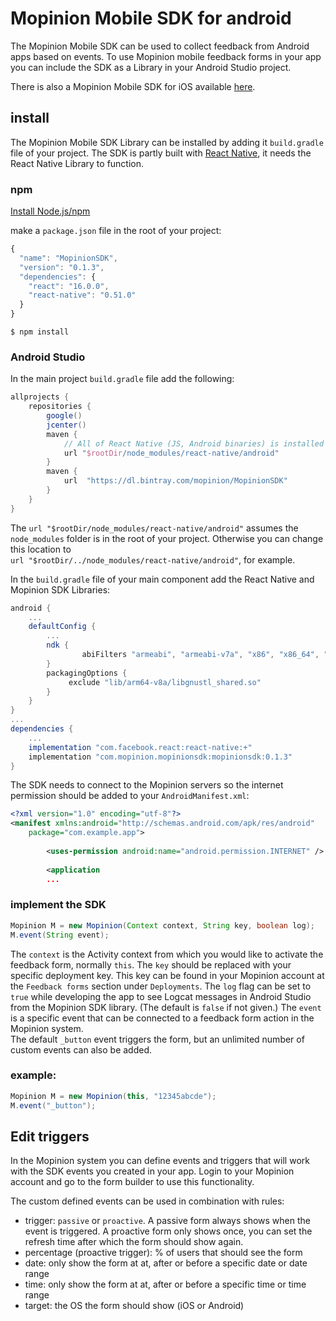 # Mopinion Mobile SDK for android
The Mopinion Mobile SDK can be used to collect feedback from Android apps based on events.
To use Mopinion mobile feedback forms in your app you can include the SDK as a Library in your Android Studio project.

There is also a Mopinion Mobile SDK for iOS available [here](https://github.com/mopinion/mopinion-sdk-ios).

## install

The Mopinion Mobile SDK Library can be installed by adding it `build.gradle` file of your project.
The SDK is partly built with [React Native](https://facebook.github.io/react-native/), it needs the React Native Library to function.

### npm

[Install Node.js/npm](https://www.npmjs.com/get-npm)

make a `package.json` file in the root of your project:

```javascript
{
  "name": "MopinionSDK",
  "version": "0.1.3",
  "dependencies": {
    "react": "16.0.0",
    "react-native": "0.51.0"
  }
}
```

`$ npm install`

### Android Studio

In the main project `build.gradle` file add the following:

```gradle
allprojects {
    repositories {
        google()
        jcenter()
        maven {
            // All of React Native (JS, Android binaries) is installed from npm
            url "$rootDir/node_modules/react-native/android"
        }
        maven {
            url  "https://dl.bintray.com/mopinion/MopinionSDK"
        }
    }
}
```

The `url "$rootDir/node_modules/react-native/android"` assumes the `node_modules` folder is in the root of your project. Otherwise you can change this location to  
`url "$rootDir/../node_modules/react-native/android"`, for example.

In the `build.gradle` file of your main component add the React Native and Mopinion SDK Libraries:

```gradle
android {
	...
	defaultConfig {
		...
		ndk {
		        abiFilters "armeabi", "armeabi-v7a", "x86", "x86_64", "mips", "mips64"
	    }
	    packagingOptions {
			 exclude "lib/arm64-v8a/libgnustl_shared.so"
	    }
	}
}
...
dependencies {
    ...
    implementation "com.facebook.react:react-native:+"    
    implementation "com.mopinion.mopinionsdk:mopinionsdk:0.1.3"
}
```

The SDK needs to connect to the Mopinion servers so the internet permission should be added to your `AndroidManifest.xml`:

```xml
<?xml version="1.0" encoding="utf-8"?>
<manifest xmlns:android="http://schemas.android.com/apk/res/android"
    package="com.example.app">
    
		<uses-permission android:name="android.permission.INTERNET" />
		
		<application
		...
```

### implement the SDK
```java
Mopinion M = new Mopinion(Context context, String key, boolean log);
M.event(String event);
```

The `context` is the Activity context from which you would like to activate the feedback form, normally `this`.
The `key` should be replaced with your specific deployment key. This key can be found in your Mopinion account at the `Feedback forms` section under `Deployments`.
The `log` flag can be set to `true` while developing the app to see Logcat messages in Android Studio from the Mopinion SDK library. (The default is `false` if not given.)
The `event` is a specific event that can be connected to a feedback form action in the Mopinion system.  
The default `_button` event triggers the form, but an unlimited number of custom events can also be added.

### example:
```java
Mopinion M = new Mopinion(this, "12345abcde");
M.event("_button");
```

## Edit triggers
In the Mopinion system you can define events and triggers that will work with the SDK events you created in your app.
Login to your Mopinion account and go to the form builder to use this functionality.

The custom defined events can be used in combination with rules:

* trigger: `passive` or `proactive`. A passive form always shows when the event is triggered. A proactive form only shows once, you can set the refresh time after which the form should show again.  
* percentage (proactive trigger): % of users that should see the form  
* date: only show the form at at, after or before a specific date or date range  
* time: only show the form at at, after or before a specific time or time range  
* target: the OS the form should show (iOS or Android) 